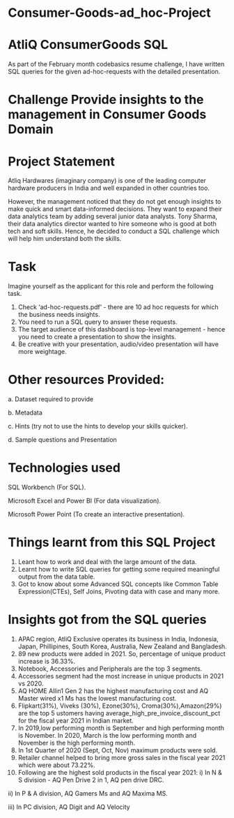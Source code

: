 # Consumer-Goods-ad_hoc-Project

# AtliQ ConsumerGoods SQL
 As part of the February month codebasics resume challenge, I have written SQL queries for the given ad-hoc-requests with the detailed presentation.

# Challenge Provide insights to the management in Consumer Goods Domain

# Project Statement

Atliq Hardwares (imaginary company) is one of the leading computer hardware producers in India and well expanded in other countries too.

However, the management noticed that they do not get enough insights to make quick and smart data-informed decisions. They want to expand their data analytics team by adding several junior data analysts. Tony Sharma, their data analytics director wanted to hire someone who is good at both tech and soft skills. Hence, he decided to conduct a SQL challenge which will help him understand both the skills.

# Task

Imagine yourself as the applicant for this role and perform the following task.

1. Check ‘ad-hoc-requests.pdf’ - there are 10 ad hoc requests for which the business needs insights.
2. You need to run a SQL query to answer these requests.
3. The target audience of this dashboard is top-level management - hence you need to create a presentation to show the insights.
4. Be creative with your presentation, audio/video presentation will have more weightage.

# Other resources Provided:

a. Dataset required to provide

b. Metadata 

c. Hints (try not to use the hints to develop your skills quicker).

d. Sample questions and Presentation

# Technologies used 

SQL Workbench (For SQL).

Microsoft Excel and Power BI (For data visualization).

Microsoft Power Point (To create an interactive presentation).

# Things learnt from this SQL Project

1. Leant how to work and deal with the large amount of the data.
2. Learnt how to write SQL queries for getting some required meaningful output from the data table.
3. Got to know about some Advanced SQL concepts like Common Table Expression(CTEs), Self Joins, Pivoting data with case and many more.

# Insights got from the SQL queries 

1. APAC region, AtliQ Exclusive operates its business in India, Indonesia, Japan, Phillipines, South Korea, Australia, New Zealand and Bangladesh.
2. 89 new products were added in 2021. So, percentage of unique product increase is 36.33%.
3. Notebook, Accessories and Peripherals are the top 3 segments. 
4. Accessories segment had the most increase in unique products in 2021 vs 2020. 
5. AQ HOME Allin1 Gen 2 has the highest manufacturing cost and AQ Master wired x1 Ms has the lowest manufacturing cost. 
6. Flipkart(31%), Viveks (30%), Ezone(30%), Croma(30%),Amazon(29%) are the top 5 ustomers having average_high_pre_invoice_discount_pct for the fiscal year 2021 in Indian market.
7. In 2019,low performing month is September and high performing month is November. In 2020, March is the low performing month and November is the high performing month.
8. In 1st Quarter of 2020 (Sept, Oct, Nov) maximum products were sold. 
9. Retailer channel helped to bring more gross sales in the fiscal year 2021 which were about 73.22%. 
10. Following are the highest sold products in the fiscal year 2021: 
i) In N & S division - AQ Pen Drive 2 in 1, AQ pen drive DRC. 

ii) In P & A division, AQ Gamers Ms and AQ Maxima MS. 

iii) In PC division, AQ Digit and AQ Velocity


